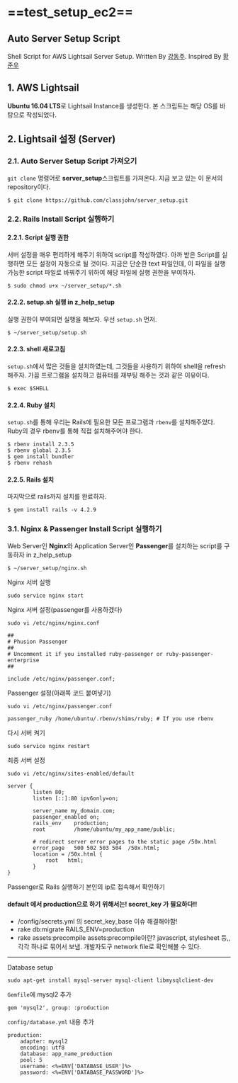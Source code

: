# ==test_setup_ec2==


## Auto Server Setup Script

Shell Script for AWS Lightsail Server Setup. Written By [강동주](https://github.com/biniprc). Inspired By [황준우](https://github.com/capollux)

## 1. AWS Lightsail

**Ubuntu 16.04 LTS**로 Lightsail Instance를 생성한다. 본 스크립트는 해당 OS를 바탕으로 작성되었다.

## 2. Lightsail 설정 (Server)

### 2.1. Auto Server Setup Script 가져오기

`git clone` 명령어로 **server_setup**스크립트를 가져온다. 지금 보고 있는 이 문서의 repository이다.

```console
$ git clone https://github.com/classjohn/server_setup.git
```

### 2.2. Rails Install Script 실행하기

#### 2.2.1. Script 실행 권한

서버 설정을 매우 편리하게 해주기 위하여 script를 작성하였다. 아까 받은 Script를 실행하면 모든 설정이 자동으로 될 것이다. 지금은 단순한 text 파일인데, 이 파일을 실행 가능한 script 파일로 바꿔주기 위하여 해당 파일에 실행 권한을 부여하자.

```console
$ sudo chmod u+x ~/server_setup/*.sh
```

#### 2.2.2. setup.sh 실행 in z_help_setup

실행 권한이 부여되면 실행을 해보자. 우선 `setup.sh` 먼저.

```console
$ ~/server_setup/setup.sh
```

#### 2.2.3. shell 새로고침

`setup.sh`에서 많은 것들을 설치하였는데, 그것들을 사용하기 위하여 shell을 refresh 해주자. 가끔 프로그램을 설치하고 컴퓨터를 재부팅 해주는 것과 같은 이유이다.

```console
$ exec $SHELL
```

#### 2.2.4. Ruby 설치

`setup.sh`를 통해 우리는 Rails에 필요한 모든 프로그램과 `rbenv`를 설치해주었다. Ruby의 경우 rbenv를 통해 직접 설치해주어야 한다.

```console
$ rbenv install 2.3.5
$ rbenv global 2.3.5
$ gem install bundler
$ rbenv rehash
```

#### 2.2.5. Rails 설치

마지막으로 rails까지 설치를 완료하자.

```console
$ gem install rails -v 4.2.9
```

### 3.1. Nginx & Passenger Install Script 실행하기

Web Server인 **Nginx**와 Application Server인 **Passenger**를 설치하는 script를 구동하자 in z_help_setup

```console
$ ~/server_setup/nginx.sh
```

Nginx 서버 실행
```
sudo service nginx start
```
Nginx 서버 설정(passenger를 사용하겠다)
```
sudo vi /etc/nginx/nginx.conf
```

```
##
# Phusion Passenger
##
# Uncomment it if you installed ruby-passenger or ruby-passenger-enterprise
##

include /etc/nginx/passenger.conf;
```
Passenger 설정(아래쪽 코드 붙여넣기)
```
sudo vi /etc/nginx/passenger.conf
```

```
passenger_ruby /home/ubuntu/.rbenv/shims/ruby; # If you use rbenv
```
다시 서버 켜기
```
sudo service nginx restart
```
최종 서버 설정
```
sudo vi /etc/nginx/sites-enabled/default
```

```
server {
        listen 80;
        listen [::]:80 ipv6only=on;

        server_name my_domain.com;
        passenger_enabled on;
        rails_env    production;
        root         /home/ubuntu/my_app_name/public;

        # redirect server error pages to the static page /50x.html
        error_page   500 502 503 504  /50x.html;
        location = /50x.html {
            root   html;
        }
}
```
Passenger로 Rails 실행하기
본인의 ip로 접속해서 확인하기


#### default 에서 production으로 하기 위해서는! secret_key 가 필요하다!!
- /config/secrets.yml 의 secret_key_base 이슈 해결해야함!
- rake db:migrate RAILS_ENV=production
- rake assets:precompile
  assets:precompile이란? javascript, stylesheet 등,, 각각 하나로 묶어서 보냄. 개발자도구 network file로 확인해볼 수 있다.

---
Database setup
```
sudo apt-get install mysql-server mysql-client libmysqlclient-dev
```
`Gemfile`에 mysql2 추가
```
gem 'mysql2', group: :production
```
`config/database.yml` 내용 추가
```
production:
    adapter: mysql2
    encoding: utf8
    database: app_name_production
    pool: 5
    username: <%=ENV['DATABASE_USER']%>
    password: <%=ENV['DATABASE_PASSWORD']%>
```
